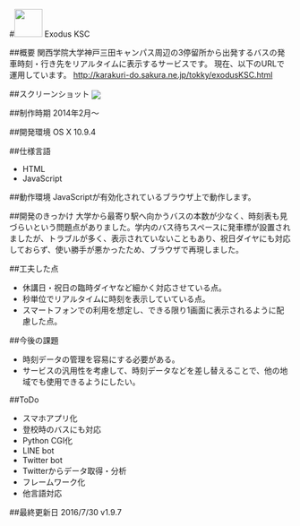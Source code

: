 #<img src="http://karakuri-do.sakura.ne.jp/tokky/icon-bus.png" width="50"> Exodus KSC

##概要
関西学院大学神戸三田キャンパス周辺の3停留所から出発するバスの発車時刻・行き先をリアルタイムに表示するサービスです。
現在、以下のURLで運用しています。
<http://karakuri-do.sakura.ne.jp/tokky/exodusKSC.html>


##スクリーンショット
<img src="http://karakuri-do.sakura.ne.jp/tokky/exodus.png" align="center">


##制作時期
2014年2月〜

##開発環境
OS X 10.9.4

##仕様言語
- HTML
- JavaScript

##動作環境
JavaScriptが有効化されているブラウザ上で動作します。

##開発のきっかけ
大学から最寄り駅へ向かうバスの本数が少なく、時刻表も見づらいという問題点がありました。学内のバス待ちスペースに発車標が設置されましたが、トラブルが多く、表示されていないこともあり、祝日ダイヤにも対応しておらず、使い勝手が悪かったため、ブラウザで再現しました。

##工夫した点
- 休講日・祝日の臨時ダイヤなど細かく対応させている点。
- 秒単位でリアルタイムに時刻を表示していている点。
- スマートフォンでの利用を想定し、できる限り1画面に表示されるように配慮した点。

##今後の課題
- 時刻データの管理を容易にする必要がある。
- サービスの汎用性を考慮して、時刻データなどを差し替えることで、他の地域でも使用できるようにしたい。

##ToDo
- スマホアプリ化
- 登校時のバスにも対応
- Python CGI化
- LINE bot
- Twitter bot
- Twitterからデータ取得・分析
- フレームワーク化
- 他言語対応

##最終更新日
2016/7/30 v1.9.7